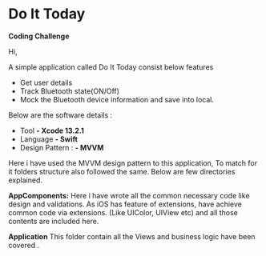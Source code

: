 # Do It Today

**Coding Challenge**

Hi,

A simple application called Do It Today consist below features

 - Get user details
 - Track Bluetooth state(ON/Off)
 - Mock the Bluetooth device information and save into local.

Below are the software details :

 - Tool 
	 **- Xcode 13.2.1**
 - Language 
	 **- Swift**
 - Design Pattern :
	 **- MVVM**

Here i have used the MVVM design pattern to this application, To match for it folders structure also followed the same. Below are few directories explained.

**AppComponents:**
Here i have wrote all the common necessary code like design and validations. As iOS has feature of extensions, have achieve common code via extensions. (Like UIColor, UIView etc) and all those contents are included here.

**Application** 
This folder contain all the Views and business logic have been covered .


